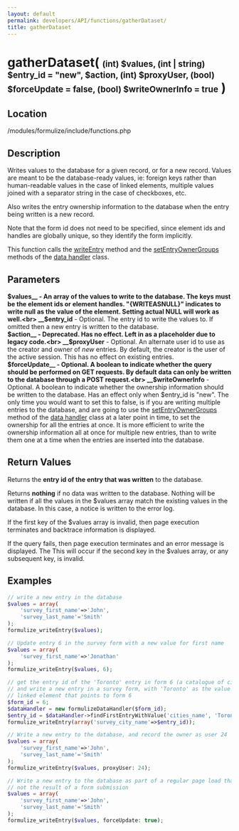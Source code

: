 ```yaml
---
layout: default
permalink: developers/API/functions/gatherDataset/
title: gatherDataset
---
```


# gatherDataset( <span style='font-size: 14pt;'>(int) $values, (int | string) $entry_id = "new", $action, (int) $proxyUser, (bool) $forceUpdate = false, (bool) $writeOwnerInfo = true</span> )

## Location

/modules/formulize/include/functions.php

## Description

Writes values to the database for a given record, or for a new record. Values are meant to be the database-ready values, ie: foreign keys rather than human-readable values in the case of linked elements, multiple values joined with a separator string in the case of checkboxes, etc.

Also writes the entry ownership information to the database when the entry being written is a new record.

Note that the form id does not need to be specified, since element ids and handles are globally unique, so they identify the form implicitly.

This function calls the [writeEntry](../../classes/data_handler/writeEntry/) method and the [setEntryOwnerGroups](../../classes/data_handler/setEntryOwnerGroups/) methods of the [data handler](../../classes/data_handler/) class.

## Parameters

__$values__ - An array of the values to write to the database. The keys must be the element ids or element handles. "{WRITEASNULL}" indicates to write null as the value of the element. Setting actual NULL will work as well.<br>
__$entry_id__ - Optional. The entry id to write the values to. If omitted then a new entry is written to the database.<br>
__$action__ - Deprecated. Has no effect. Left in as a placeholder due to legacy code.<br>
__$proxyUser__ - Optional. An alternate user id to use as the creator and owner of _new_ entries. By default, the creator is the user of the active session. This has no effect on existing entries.<br>
__$forceUpdate__ - Optional. A boolean to indicate whether the query should be performed on GET requests. By default data can only be written to the database through a POST request.<br>
__$writeOwnerInfo__ - Optional. A boolean to indicate whether the ownership information should be written to the database. Has an effect only when $entry_id is "new". The only time you would want to set this to false, is if you are writing multiple entries to the database, and are going to use the [setEntryOwnerGroups](../../classes/data_handler/setEntryOwnerGroups/) method of the [data handler](../../classes/data_handler/) class at a later point in time, to set the ownership for all the entries at once. It is more efficient to write the ownership information all at once for multiple new entries, than to write them one at a time when the entries are inserted into the database.

## Return Values

Returns the __entry id of the entry that was written__ to the database.

Returns __nothing__ if no data was written to the database. Nothing will be written if all the values in the $values array match the existing values in the database. In this case, a notice is written to the error log.

If the first key of the $values array is invalid, then page execution terminates and backtrace information is displayed.

If the query fails, then page execution terminates and an error message is displayed. The This will occur if the second key in the $values array, or any subsequent key, is invalid.

## Examples

~~~php
// write a new entry in the database
$values = array(
    'survey_first_name'=>'John',
    'survey_last_name'='Smith'
);
formulize_writeEntry($values);
~~~

~~~php
// Update entry 6 in the survey form with a new value for first name
$values = array(
    'survey_first_name'=>'Jonathan'
);
formulize_writeEntry($values, 6);
~~~

~~~php
// get the entry id of the 'Toronto' entry in form 6 (a catalogue of cities),
// and write a new entry in a survey form, with 'Toronto' as the value for a
// linked element that points to form 6
$form_id = 6;
$dataHandler = new formulizeDataHandler($form_id);
$entry_id = $dataHandler->findFirstEntryWithValue('cities_name', 'Toronto');
formulize_writeEntry(array('survey_city_name'=>$entry_id));
~~~

~~~php
// Write a new entry to the database, and record the owner as user 24
$values = array(
    'survey_first_name'=>'John',
    'survey_last_name'='Smith'
);
formulize_writeEntry($values, proxyUser: 24);
~~~

~~~php
// Write a new entry to the database as part of a regular page load that is
// not the result of a form submission
$values = array(
    'survey_first_name'=>'John',
    'survey_last_name'='Smith'
);
formulize_writeEntry($values, forceUpdate: true);
~~~
